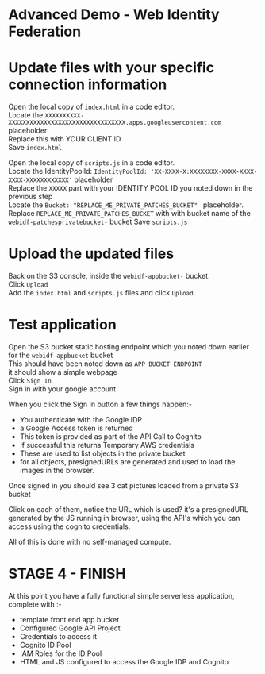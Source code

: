 # Advanced Demo - Web Identity Federation  

# Update files with your specific connection information  

Open the local copy of `index.html` in a code editor.    
Locate the `XXXXXXXXXX-XXXXXXXXXXXXXXXXXXXXXXXXXXXXXXXXX.apps.googleusercontent.com` placeholder   
Replace this with YOUR CLIENT ID  
Save `index.html`  

Open the local copy of `scripts.js` in a code editor.   
Locate the IdentityPoolId: `IdentityPoolId: 'XX-XXXX-X:XXXXXXXX-XXXX-XXXX-XXXX-XXXXXXXXXXXX'` placeholder    
Replace the `XXXXX` part with your IDENTITY POOL ID you noted down in the previous step  
Locate the `Bucket: "REPLACE_ME_PRIVATE_PATCHES_BUCKET" ` placeholder.  
Replace `REPLACE_ME_PRIVATE_PATCHES_BUCKET` with with bucket name of the `webidf-patchesprivatebucket-` bucket
Save `scripts.js`  

# Upload the updated files

Back on the S3 console, inside the `webidf-appbucket-` bucket.   
Click `Upload`    
Add the `index.html` and `scripts.js` files and click `Upload`    

# Test application  

Open the S3 bucket static hosting endpoint which you noted down earlier for the `webidf-appbucket` bucket  
This should have been noted down as `APP BUCKET ENDPOINT`  
it should show a simple webpage  
Click `Sign In`    
Sign in with your google account  

When you click the Sign In button a few things happen:-  

- You authenticate with the Google IDP  
- a Google Access token is returned  
- This token is provided as part of the API Call to Cognito  
- If successful this returns Temporary AWS credentials  
- These are used to list objects in the private bucket  
- for all objects, presignedURLs are generated and used to load the images in the browser.  

Once signed in you should see 3 cat pictures loaded from a private S3 bucket  

Click on each of them, notice the URL which is used? it's a presignedURL generated by the JS running in browser, using the API's which you can access using the cognito credentials.  

All of this is done with no self-managed compute.

# STAGE 4 - FINISH  

At this point you have a fully functional simple serverless application, complete with :-

- template front end app bucket
- Configured Google API Project
- Credentials to access it
- Cognito ID Pool
- IAM Roles for the ID Pool
- HTML and JS configured to access the Google IDP and Cognito





